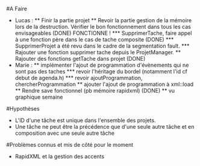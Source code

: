#A Faire
* Lucas : 
	** Finir la partie projet
	** Revoir la partie gestion de la mémoire lors de la destruction. Vérifier le bon fonctionnement dans tous les cas envisageables (DONE)
		FONCTIONNE !
		*** SupprimerTache, faire appel à une fonction père dans le cas de tache composite (DONE)
		*** SupprimerProjet a été revu dans le cadre de la segmentation fault.
		*** Rajouter une fonction supprimer tache depuis le ProjetManager.
	** Rajouter des fonctions getTache dans projet (DONE)
* Marie :
	** implémenter l'ajout de programmation d'évènements qui ne sont pas des taches
		*** revoir l'héritage du bordel (notamment l'id cf debut de agenda.h)
		*** revoir ajoutProgrammation, chercherProgrammation
	** ajouter l'ajout de programmation à xml::load
	** Rendre save fonctionnel (pb mémoire rapidxml) (DONE)
	** vu graphique semaine

#Hypothèses
* L'ID d'une tâche est unique dans l'ensemble des projets.
* Une tâche ne peut être la précédence que d'une seule autre tâche et en composition avec une seule autre tâche

#Problèmes connus et mis de côté pour le moment

* RapidXML et la gestion des accents